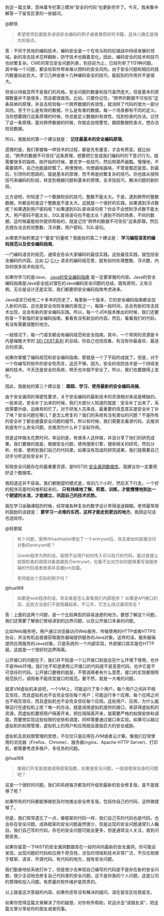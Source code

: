 到这一篇文章，意味着专栏第三模块“安全的代码”也更新完毕了。今天，我来集中解答一下留言区里的一些疑问。

@醉侠

> 希望老师后面能多讲讲安全编码的例子或者推荐好的书籍，这块儿确实是很大的弱点。

答：不同于其他的编码技术，编码安全是一个在攻与防的拉锯战中持续发展的领域。新的攻击技术花样翻新，防守技术也跟着变化。因此，编码安全的技术和技巧也纷繁复杂。CWE的常见安全问题列表，到目前为止，已经列举了1131种问题。其中每一个问题，都会给软件带来难以预料的安全风险。由于安全问题和相应的技巧数量如此巨大，学习几种或者十几种编码安全的技巧，能起到的作用并不是很大。

但坐以待毙显然不是我们的风格。安全问题的数量和技巧虽然庞大，但是基本的原理数量并不是很多，而且都很直观。比如，只要你记住，“跨界的数据不可信任”这条简单的原理，并且去校验每一个跨界数据的有效性，就消除了代码的很大一部分风险。至于什么是有效的数据，什么是有害的数据，每一个场景都有不同的定义。当你想要践行这条原理的时候，你总能定义数据的有效性，找到检查的办法。记住了这一条原理，面对跨界数据的时候，你就会加倍警觉，跟踪数据检查点，想办法校验数据。

所以，我能给的第一个建议就是： **记住最基本的安全编码原理**。

遗憾的是，我们掌握每一样技术的过程，都是先有量变，才会有质变。就比如说，“跨界的数据不可信任”这条原理，想要把它变成我们编码时的下意识行为，就需要很多的锻炼。刚开始的时候，要去学一些技巧，然后照葫芦画瓢。慢慢地，不需要葫芦，自己也能画好瓢了。再慢慢地，你想画啥画啥，不管是瓢还是壶。到最后，引领你的思路的，就是基本的原理，而不再是纷繁复杂的技巧。你也就从按照技巧来编码的阶段，转变到根据问题和基本的原理，去寻找技巧，解决问题的新阶段。

比方说吧，你知道了一个数据校验的技巧，整数不能太大。于是，遇到跨界的整数数据，你都会检查这个整数是不是太大。这就是一个很好的实践。如果遇到浮点数呢？如果遇到用户密码呢？如果遇到SQL查询语句呢？你会不会想到浮点数不能太大，用户密码不能太长，SQL查询语句也不能太长？遇到不同的场景，不同的数据，这时候最能给你提供帮助的，就是记住“跨界的数据不可信任”这条原理。然后去想办法去检验整数、浮点数、用户密码、SQL语句。

从哪里开始积累这个“量变”的量呢？我能给的第二个建议是： **学习编程语言的编码规范以及安全编码指南**。

一门编码语言的规范，通常会告诉大家编码的最佳实践。这些最佳实践，就包括安全编码的内容。比如 [C](https://resources.sei.cmu.edu/downloads/secure-coding/assets/sei-cert-c-coding-standard-2016-v01.pdf)/ [C++](https://resources.sei.cmu.edu/downloads/secure-coding/assets/sei-cert-cpp-coding-standard-2016-v01.pdf) 语言的编码规范里，就有如何处理整数、浮点数、内存的很多技术和技巧。

如果你学习的是Java， [Java的安全编码指南](https://www.oracle.com/technetwork/java/seccodeguide-139067.html) 是一定要掌握的内容。Java的安全编码指南是Java安全组对潜在的Java编码安全问题的总结，既有原则，又有示例。无论是设计还是实现，我们都要把安全编码指南考虑进来。

Java语言已经有二十多年的历史了，每更新一个版本，它的安全编码指南都会加入新的内容。这也是安全攻防发展的表现之一。每隔一段时间，总会有新的攻击技术出现，总会有新的安全编码实践。所以，每一个JDK版本推出的时候，我们还要检查一下新版的安全编码指南，看看有没有新加的内容。然后，看看我们的代码，有没有需要调整的地方。

一般情况下，每一门语言都会有编码规范和安全指南。其中，一个常用的资源是卡内基梅隆大学的 [SEI CERT系列](https://wiki.sei.cmu.edu/confluence/display/seccode/SEI+CERT+Coding+Standards) 的总结。你自己也找找看，有没有你最喜欢、最适合的资源。

如果你掌握了编码规范和安全编码指南，那就是一个了不起的成就了。但是，对于一个你编写的软件的安全性而言，这还不够。因为，安全的攻防技术是一个持续发展的技术。今天还是安全的系统，明天也许就不安全了。所以，我们也要跟得上变化。

因此，我能给的第三个建议是： **跟踪、学习、使用最新的安全编码进展**。

由于安全漏洞的保密性要求，关于安全编码的最新技术的资源相对来说是稀缺的。一般来说，安全补丁出来的时候，我们大部分人知道的就是：安全补丁出来了，系统需要升级，运维有的忙了。对于研发人员来说，最重要的信息其实是安全补丁补了啥？安全问题在哪儿？是怎么修复的？我们的系统有没有类似的问题？不是所有的安全补丁都会披露安全问题的细节，所以有时候，我们需要去看源代码，去推测到底有什么安全问题，去推测为什么补丁会起作用。

但是这样做太花费时间，幸运的是，有很多人这样做，并且分享了他们的研究成果。我们要做的就是，根据安全问题，使用搜索引擎，搜索相关的研究，然后分析、检查、使用到我们自己的代码里。如果没有现成的研究成果，我们就需要自己动手分析这些安全补丁。

知晓安全问题存在的最重要资源，是NIST的 [安全漏洞数据库](https://nvd.nist.gov/)，我建议你一定要用好这个数据库。

我知道这并不容易。我们都期望的模式是，培训几个小时，然后天下行走。一个好的程序员是时间堆积起来的。 **只有持续地了解、积累、训练，才能慢慢地到达一个期望的水准，才能建立、巩固自己的技术优势。**

我在学习金融课程的时候，经常被各种复杂的数字设计弄得迷迷糊糊。老师最常用的鼓励的话就是： **要学习一点难的东西，这样才能走到更远的地方**。我把这句话也送给你。

@轻歌赋

> 有个问题，案例中hashtable增加了一个entryset后，攻击者如何直接访问对象的entryset呢？
>
> 以web程序为例的话，我想不出用户如何传入可以执行的代码，能过直接让权限检查的调用对象直接执行entryset，也看不出对方如何能够重写我服务端的代码或者继承并且被jvm加载。
>
> 老师能给个实际的例子吗？

@hua168

> 如果是web程序的话，攻击者是怎么查看我们内部程序？ 如果是API接口的话，这些方法我们不是隐藏起来，不公开，它怎么绕过漏洞攻击？

答：上面的这两个问题，是一个比较典型的容易迷惑的地方。要想了解这个问题，我们还需要了解我们曾经讲到的边界问题，以及公开接口本身的问题。

比如Web服务吧，用户通过浏览器访问Web服务，传输使用的HTTP或者HTTPS协议，并没有机会直接获取服务器端提供服务的Java对象。这样的话，服务器端提供应用服务的Java对象，只是系统的一个内部实现，外部接口其实是在HTTP层。这就是一个很好的边界隔离。

公开接口的问题在于，我们并不知道一个公开接口到底会在什么环境下使用，也许不是Web环境。我们也不知道使用公开接口的代码是不是恶意代码，也许它是不可信任的代码。公开接口要做的就是，不管调用者有什么意愿，接口的实现都按照规范执行，调用者不能改变接口的规范。要不然，就是一大堆的问题。

就拿VM虚拟机来说吧，一个VM上，可能运行了多个用户，每个用户之间并不相互信任，而且虚拟机也不会完全信任每个用户；可能运行多个应用，每个应用之间也不相互信任，而且虚拟机也不会完全信任每个应用。这些用户、应用，为什么能够运行在虚拟机上呢？唯一的办法，就是调用虚拟机提供的接口，来获得虚拟机的资源。而虚拟机要把用户隔离开来，把应用隔离开来，就需要严格的权限安排和调度。而要想实现这些权限的安排和调度，同样需要通过接口来实现。如果可以越过虚拟机的权限管理，虚拟机上的用户和应用就会面临巨大的安全威胁。

虚拟机及其权限管理的思想，不仅仅只是应用在JVM或者云计算。像我们日常使用的浏览器（Firefox、Chrome）、服务器(nginx、Apache HTTP Server)、打印机，都需要考虑多租户、多任务的问题。

@hua168

> 像我们开发是直接调用框架函数，如果是安全问题，一般是框架自身的问题吧？

这是一个很好的问题。我们的系统每次都及时升级到最新的安全修复版，是不是就够了呢？

如果所有的代码都能够做到及时地推出安全修复版，包括你自己的代码，这样做就够了。

但是，我们常常遗忘了一点，像框架的代码一样，我们自己写的代码也是代码，也会存在安全问题。成熟框架的安全问题虽然很少，但是出现的安全问题通常引人瞩目。我们自己写的代码，存在的安全问题可能会更多，但是通常没人关注，直到问题突发。

如果你留意一下NIST的安全漏洞数据库在一段时间内最新的安全漏洞，你可能会发现，出现问题的代码和应用千奇百怪，涉及的领域和技术非常广泛，不仅仅局限于框架、语言、开源代码。有代码的地方，就有安全问题。

我们勤奋地给系统打补丁，但是很少去审视自己编写的代码是不是存在新的安全问题，很少主动地去修复自己代码里的安全问题。这不是你我的个人问题，这是公司的管理和投入问题。有质量的软件维护是昂贵的。

以上就是这次答疑的内容。如果你还有没有解决的疑问，请在留言区给我留言。

如果你觉得这篇文章解决了你的疑惑，对你有所帮助，欢迎点击“请朋友读”，把这篇文章分享给你的朋友或者同事。